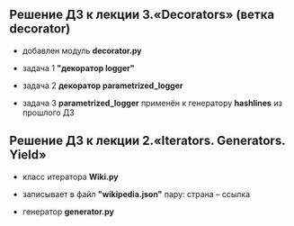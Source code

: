 ## Решение ДЗ к лекции 3.«Decorators» (ветка decorator) ##

+ добавлен модуль **decorator.py**

+ задача 1 **"декоратор logger"**

+ задача 2  **декоратор parametrized_logger**

+ задача 3 **parametrized_logger** применён к генератору **hashlines** из прошлого ДЗ



## Решение ДЗ к лекции 2.«Iterators. Generators. Yield» ##


+ класс итератора **Wiki.py**

+ записывает в файл **"wikipedia.json"** пару: страна – ссылка

+ генератор **generator.py**
